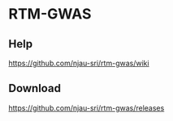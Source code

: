 # RTM-GWAS

## Help

https://github.com/njau-sri/rtm-gwas/wiki

## Download

https://github.com/njau-sri/rtm-gwas/releases
